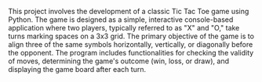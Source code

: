  This project involves the development of a classic Tic Tac Toe
 game using Python.
 The game is designed as a simple, interactive console-based
 application where two players, typically referred to as "X" and
 "O," take turns marking spaces on a 3x3 grid. The primary
 objective of the game is to align three of the same symbols
 horizontally, vertically, or diagonally before the opponent.
 The program includes functionalities for checking the validity of
 moves, determining the game's outcome (win, loss, or draw),
 and displaying the game board after each turn.
